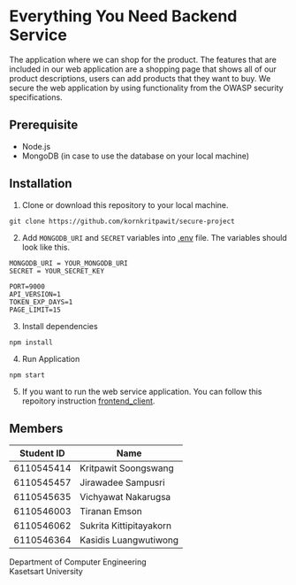 # Everything You Need Backend Service

The application where we can shop for the product. The features that are included in our web application are a shopping page that shows all of our product descriptions, users can add products that they want to buy. We secure the web application by using functionality from the OWASP security specifications.

## Prerequisite
- Node.js
- MongoDB (in case to use the database on your local machine)
## Installation

1. Clone or download this repository to your local machine.
```
git clone https://github.com/kornkritpawit/secure-project
```
2. Add `MONGODB_URI` and `SECRET` variables into [.env](.env) file. The variables should look like this.
```
MONGODB_URI = YOUR_MONGODB_URI
SECRET = YOUR_SECRET_KEY

PORT=9000
API_VERSION=1
TOKEN_EXP_DAYS=1
PAGE_LIMIT=15
```
3. Install dependencies
```
npm install
```
4. Run Application
```
npm start
```
5. If you want to run the web service application. You can follow this repoitory instruction [frontend_client](https://github.com/KasidisGit/frontend_client).
## Members
| Student ID | Name |
|-|-|
| 6110545414 | Kritpawit Soongswang |
| 6110545457 | Jirawadee Sampusri |
| 6110545635 | Vichyawat Nakarugsa |
| 6110546003 | Tiranan Emson |
| 6110546062 | Sukrita Kittipitayakorn |
| 6110546364 | Kasidis Luangwutiwong |

Department of Computer Engineering<br>
Kasetsart University
